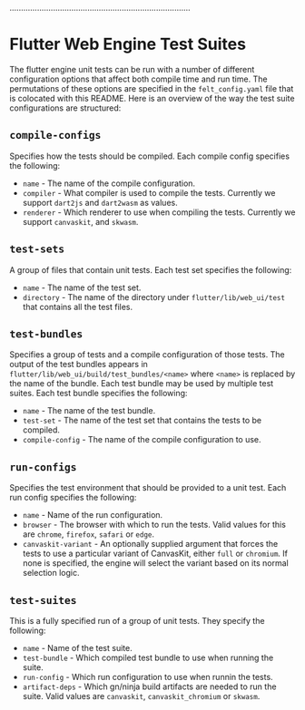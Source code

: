 ...............................................................................
# Flutter Web Engine Test Suites
The flutter engine unit tests can be run with a number of different
configuration options that affect both compile time and run time. The
permutations of these options are specified in the `felt_config.yaml` file that
is colocated with this README. Here is an overview of the way the test suite
configurations are structured:

## `compile-configs`
Specifies how the tests should be compiled. Each compile config specifies the
following:
  * `name` - The name of the compile configuration.
  * `compiler` - What compiler is used to compile the tests. Currently we support
    `dart2js` and `dart2wasm` as values.
  * `renderer` - Which renderer to use when compiling the tests. Currently we
    support `canvaskit`, and `skwasm`.

## `test-sets`
A group of files that contain unit tests. Each test set specifies the following:
  * `name` - The name of the test set.
  * `directory` - The name of the directory under `flutter/lib/web_ui/test` that
    contains all the test files.

## `test-bundles`
Specifies a group of tests and a compile configuration of those tests. The output
of the test bundles appears in `flutter/lib/web_ui/build/test_bundles/<name>`
where `<name>` is replaced by the name of the bundle. Each test bundle may be used
by multiple test suites. Each test bundle specifies the following:
  * `name` - The name of the test bundle.
  * `test-set` - The name of the test set that contains the tests to be compiled.
  * `compile-config` - The name of the compile configuration to use.

## `run-configs`
Specifies the test environment that should be provided to a unit test. Each run
config specifies the following:
  * `name` - Name of the run configuration.
  * `browser` - The browser with which to run the tests. Valid values for this are
    `chrome`, `firefox`, `safari` or `edge`.
  * `canvaskit-variant` - An optionally supplied argument that forces the tests to
    use a particular variant of CanvasKit, either `full` or `chromium`. If none
    is specified, the engine will select the variant based on its normal selection
    logic.

## `test-suites`
This is a fully specified run of a group of unit tests. They specify the following:
  * `name` - Name of the test suite.
  * `test-bundle` - Which compiled test bundle to use when running the suite.
  * `run-config` - Which run configuration to use when runnin the tests.
  * `artifact-deps` - Which gn/ninja build artifacts are needed to run the suite.
    Valid values are `canvaskit`, `canvaskit_chromium` or `skwasm`.